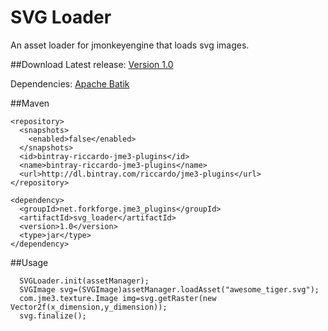 # SVG Loader
An asset loader for jmonkeyengine that loads svg images.

##Download 
Latest release: [Version 1.0](https://bintray.com/artifact/download/riccardo/jme3-plugins/net/forkforge/jme3_plugins/svg_loader/1.0/svg_loader-1.0.jar)

Dependencies: [Apache Batik](http://apache.panu.it/xmlgraphics/batik/binaries/)

##Maven
```
<repository>
  <snapshots>
    <enabled>false</enabled>
  </snapshots>
  <id>bintray-riccardo-jme3-plugins</id>
  <name>bintray-riccardo-jme3-plugins</name>
  <url>http://dl.bintray.com/riccardo/jme3-plugins</url>
</repository>
```

```
<dependency>
  <groupId>net.forkforge.jme3_plugins</groupId>
  <artifactId>svg_loader</artifactId>
  <version>1.0</version>
  <type>jar</type>
</dependency>
```

##Usage
```
  SVGLoader.init(assetManager);
  SVGImage svg=(SVGImage)assetManager.loadAsset("awesome_tiger.svg");
  com.jme3.texture.Image img=svg.getRaster(new Vector2f(x_dimension,y_dimension));
  svg.finalize();
```
